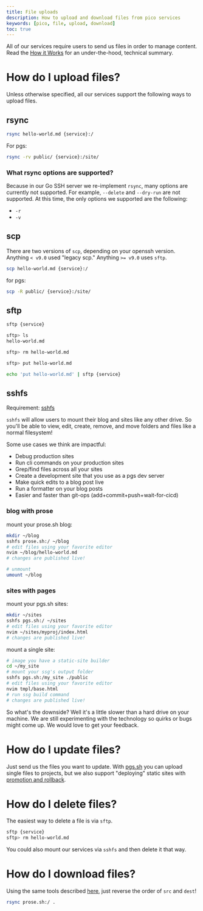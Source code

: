 ```yaml
---
title: File uploads
description: How to upload and download files from pico services
keywords: [pico, file, upload, download]
toc: true
---
```


All of our services require users to send us files in order to manage content.
Read the [How it Works](/how-it-works) for an under-the-hood, technical summary.

# How do I upload files?

Unless otherwise specified, all our services support the following ways to
upload files.

## rsync

```bash
rsync hello-world.md {service}:/
```

For pgs:

```bash
rsync -rv public/ {service}:/site/
```

### What rsync options are supported?

Because in our Go SSH server we re-implement `rsync`, many options are currently
not supported. For example, `--delete` and `--dry-run` are not supported. At
this time, the only options we supported are the following:

- `-r`
- `-v`

## scp

There are two versions of `scp`, depending on your openssh version. Anything
`< v9.0` used "legacy scp." Anything `>= v9.0` uses `sftp`.

```bash
scp hello-world.md {service}:/
```

for pgs:

```bash
scp -R public/ {service}:/site/
```

## sftp

```bash
sftp {service}

sftp> ls
hello-world.md

sftp> rm hello-world.md

sftp> put hello-world.md
```

```bash
echo 'put hello-world.md' | sftp {service}
```

## sshfs

Requirement: [sshfs](https://github.com/libfuse/sshfs)

`sshfs` will allow users to mount their blog and sites like any other drive. So
you'll be able to view, edit, create, remove, and move folders and files like a
normal filesystem!

Some use cases we think are impactful:

- Debug production sites
- Run cli commands on your production sites
- Grep/find files across all your sites
- Create a development site that you use as a pgs dev server
- Make quick edits to a blog post live
- Run a formatter on your blog posts
- Easier and faster than git-ops (add+commit+push+wait-for-cicd)

### blog with prose

mount your prose.sh blog:

```bash
mkdir ~/blog
sshfs prose.sh:/ ~/blog
# edit files using your favorite editor
nvim ~/blog/hello-world.md
# changes are published live!

# unmount
umount ~/blog
```

### sites with pages

mount your pgs.sh sites:

```bash
mkdir ~/sites
sshfs pgs.sh:/ ~/sites
# edit files using your favorite editor
nvim ~/sites/myproj/index.html
# changes are published live!
```

mount a single site:

```bash
# image you have a static-site builder
cd ~/my_site
# mount your ssg's output folder
sshfs pgs.sh:/my_site ./public
# edit files using your favorite editor
nvim tmpl/base.html
# run ssg build command
# changes are published live!
```

So what's the downside? Well it's a little slower than a hard drive on your
machine. We are still experimenting with the technology so quirks or bugs might
come up. We would love to get your feedback.

# How do I update files?

Just send us the files you want to update. With [pgs.sh](/pgs) you can upload
single files to projects, but we also support "deploying" static sites with
[promotion and rollback](/pgs#project-promotion-and-rollback).

# How do I delete files?

The easiest way to delete a file is via `sftp`.

```bash
sftp {service}
sftp> rm hello-world.md
```

You could also mount our services via `sshfs` and then delete it that way.

# How do I download files?

Using the same tools described [here](#how-do-i-upload-files), just reverse the
order of `src` and `dest`!

```bash
rsync prose.sh:/ .
```
